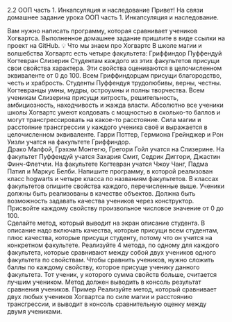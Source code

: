2.2 ООП часть 1. Инкапсуляция и наследование
Привет! На связи домашнее задание урока ООП часть 1. Инкапсуляция и наследование. 

Вам нужно написать программу, которая сравнивает учеников Хогвартса.
Выполненное домашнее задание пришлите в виде ссылки на проект на GitHub.
💡
Что мы знаем про Хогвартс
В школе магии и волшебства Хогвартс есть четыре факультета: 
Гриффиндор
Пуффендуй
Когтевран
Слизерин
Студентам каждого из этих факультетов присущи свои свойства характера. Эти свойства оцениваются в целочисленном эквиваленте от 0 до 100. 
Всем Гриффиндорцам присущи благородство, честь и храбрость. 
Студенты Пуффендуя трудолюбивы, верны, честны.
Когтевранцы умны, мудры, остроумны и полны творчества. 
Всем ученикам Слизерина присущи хитрость, решительность, амбициозность, находчивость и жажда власти.
Абсолютно все ученики школы Хогвартс умеют колдовать с мощностью в сколько-то баллов и могут трансгрессировать на какое-то расстояние. Сила магии и расстояние трансгрессии у каждого ученика своё и выражается в целочисленном эквиваленте. 
Гарри Поттер, Гермиона Грейнджер и Рон Уизли учатся на факультете Гриффиндор.  
Драко Малфой, Грэхэм Монтегю, Грегори Гойл учатся на Слизерине. 
На факультет Пуффендуй учатся Захария Смит, Седрик Диггори, Джастин Финч-Флетчли. 
На факультете Когтевран учатся Чжоу Чанг, Падма Патил и Маркус Белби. 
Напишите программу, в которой реализован класс hogwarts и четыре класса по названиям факультетов. В классах факультетов опишите свойства каждого, перечисленные выше. Ученики должны быть реализованы в качестве объектов. Должна быть возможность задавать качества учеников через конструктор. Присвойте каждому свойству произвольное числовое значение от 0 до 100.  
Сделайте метод, который выводит на экран описание студента. В описание надо включать качества, которые присущи всем студентам, плюс качества, которые присущи студенту, потому что он учится на конкретном факультете. 
Реализуйте 4 метода, по одному для каждого факультета, которые сравнивают между собой двух учеников одного факультета по свойствам. Чтобы сравнить учеников, нужно сложить баллы по каждому свойству, которое присуще ученику данного факультета. Тот ученик, у которого сумма свойств больше, считается лучшим учеником. Метод должен выводить в консоль результат сравнения учеников.
Пример
Реализуйте метод, который сравнивает двух любых учеников Хогвартса по силе магии и расстоянию трансгрессии, и выводит в консоль сравнительную оценку между двумя учениками. 
